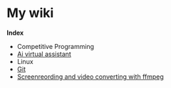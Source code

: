 # My wiki

**Index**

- Competitive Programming
- [Ai virtual assistant](Ai-virtual-assistant/ai-virtual-assistant.md)
- Linux
- [Git](Git/git.md)
- [Screenreording and video converting with ffmpeg](ScreenRecording/ffmpeg.md)

